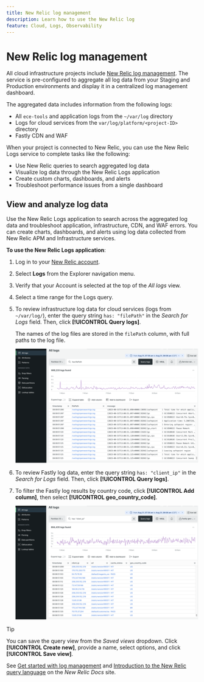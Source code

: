 ```yaml
---
title: New Relic log management
description: Learn how to use the New Relic log
feature: Cloud, Logs, Observability
---
```

# New Relic log management

All cloud infrastructure projects include [New Relic log management](https://docs.newrelic.com/docs/logs/get-started/get-started-log-management/). The service is pre-configured to aggregate all log data from your Staging and Production environments and display it in a centralized log management dashboard.

The aggregated data includes information from the following logs:

- All `ece-tools` and application logs from the `~/var/log` directory
- Logs for cloud services from the `var/log/platform/<project-ID>` directory
- Fastly CDN and WAF

When your project is connected to New Relic, you can use the New Relic Logs service to complete tasks like the following:

- Use New Relic queries to search aggregated log data
- Visualize log data through the New Relic Logs application
- Create custom charts, dashboards, and alerts
- Troubleshoot performance issues from a single dashboard

## View and analyze log data

Use the New Relic Logs application to search across the aggregated log data and troubleshoot application, infrastructure, CDN, and WAF errors. You can create charts, dashboards, and alerts using log data collected from New Relic APM and Infrastructure services.

**To use the New Relic Logs application**:

1. Log in to your [New Relic account](https://login.newrelic.com/login).

1. Select **Logs** from the Explorer navigation menu.

1. Verify that your Account is selected at the top of the _All logs_ view.

1. Select a time range for the Logs query.

1. To review infrastructure log data for cloud services (logs from `~/var/log/`), enter the query string `has: "filePath"` in the _Search for Logs_ field. Then, click **[!UICONTROL Query logs]**.

   The names of the log files are stored in the `filePath` column, with full paths to the log file.

   ![Cloud project New Relic service log data](../../assets/new-relic/var-log-query.png)

1. To review Fastly log data, enter the query string `has: "client_ip"` in the _Search for Logs_ field. Then, click **[!UICONTROL Query logs]**.

1. To filter the Fastly log results by country code, click **[!UICONTROL Add column]**, then select **[!UICONTROL geo_country_code]**.

   ![Cloud project New Relic CDN log attribute filter](../../assets/new-relic/fastly-countrycode-filter.png)

>[!TIP]
>
>You can save the query view from the _Saved views_ dropdown. Click **[!UICONTROL Create new]**, provide a name, select options, and click **[!UICONTROL Save view]**.
>
>See [Get started with log management](https://docs.newrelic.com/docs/logs/get-started/get-started-log-management/) and [Introduction to the New Relic query language](https://docs.newrelic.com/docs/query-your-data/nrql-new-relic-query-language/get-started/introduction-nrql-new-relics-query-language/) on the _New Relic Docs_ site.
